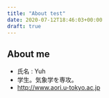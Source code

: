 ```yaml
---
title: "About test"
date: 2020-07-12T18:46:03+00:00
draft: true
---
```


## About me

- 氏名 : Yuh
- 学生。気象学を専攻。
- http://www.aori.u-tokyo.ac.jp